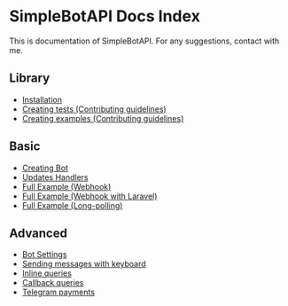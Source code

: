 # SimpleBotAPI Docs Index
This is documentation of SimpleBotAPI. For any suggestions, contact with me.

## Library
- [Installation](https://muaath5.github.io/SimpleBotAPI/Installation)
- [Creating tests (Contributing guidelines)]()
- [Creating examples (Contributing guidelines)]()

## Basic
- [Creating Bot](https://muaath5.github.io/SimpleBotAPI/CreatingBot)
- [Updates Handlers](https://muaath5.github.io/SimpleBotAPI/UpdatesHandlers)
- [Full Example (Webhook)](https://muaath5.github.io/SimpleBotAPI/FullExampleWebhook)
- [Full Example (Webhook with Laravel)](https://muaath5.github.io/SimpleBotAPI/FullExampleWebhookLaravel)
- [Full Example (Long-polling)](https://muaath5.github.io/SimpleBotAPI/FullExampleLongPolling)

## Advanced
- [Bot Settings](https://muaath5.github.io/SimpleBotAPI/BotSettings)
- [Sending messages with keyboard](https://muaath5.github.io/SimpleBotAPI/MessagesWithKeyboard)
- [Inline queries](https://muaath5.github.io/SimpleBotAPI/InlineQueries)
- [Callback queries](https://muaath5.github.io/SimpleBotAPI/CallbackQueries)
- [Telegram payments](https://muaath5.github.io/SimpleBotAPI/TelegramPayments)